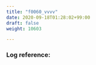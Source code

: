 ```yaml
---
title: "f0060_vvvv"
date: 2020-09-18T01:28:02+99:00
draft: false
weight: 10603

---
```


### Log reference: <no value>

```
